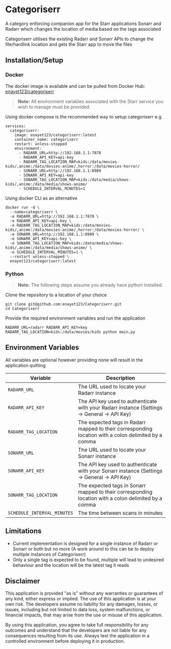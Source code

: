 # Categoriserr

A category enforcing companion app for the Starr applications Sonarr and Radarr which changes the location of media based on the tags associated 

Categoriserr utilises the existing Radarr and Sonarr APIs to change the file/hardlink location and gets the Starr app to move the files

## Installation/Setup

### Docker

The docker image is available and can be pulled from Docker Hub: [enayet123/categoriserr](https://hub.docker.com/r/enayet123/categoriserr) 

> **Note:** All environment variables associated with the Starr service you wish to manage must be provided.

Using docker compose is the recommended way to setup categoriserr e.g.
```
services:
  categoriserr:
    image: enayet123/categoriserr:latest
    container_name: categoriserr
    restart: unless-stopped
    environment:
      - RADARR_URL=http://192.168.1.1:7878
      - RADARR_API_KEY=api-key
      - RADARR_TAG_LOCATION_MAP=kids:/data/movies-kids/,anime:/data/movies-anime/,horror:/data/movies-horror/
      - SONARR_URL=http://192.168.1.1:8989
      - SONARR_API_KEY=api-key
      - SONARR_TAG_LOCATION_MAP=kids:/data/media/shows-kids/,anime:/data/media/shows-anime/
      - SCHEDULE_INTERVAL_MINUTES=1
```

Using docker CLI as an alternative
```
docker run -d \
  --name=categoriserr \
  -e RADARR_URL=http://192.168.1.1:7878 \
  -e RADARR_API_KEY=api-key \
  -e RADARR_TAG_LOCATION_MAP=kids:/data/movies-kids/,anime:/data/movies-anime/,horror:/data/movies-horror/ \
  -e SONARR_URL=http://192.168.1.1:8989 \
  -e SONARR_API_KEY=api-key \
  -e SONARR_TAG_LOCATION_MAP=kids:/data/media/shows-kids/,anime:/data/media/shows-anime/ \
  -e SCHEDULE_INTERVAL_MINUTES=1 \
  --restart unless-stopped \
  enayet123/categoriserr:latest
```

### Python

> **Note:** The following steps assume you already have python installed.

Clone the repository to a location of your choice
```
git clone git@github.com:enayet123/Categoriserr.git
cd Categoriserr
```

Provide the required environment variables and run the application
```
RADARR_URL=radarr RADARR_API_KEY=key RADARR_TAG_LOCATION=kids:/data/movies/kids python main.py
```

## Environment Variables

All variables are optional however providing none will result in the application quitting

| Variable                    | Description                                                                                          |
|-----------------------------|------------------------------------------------------------------------------------------------------|
| `RADARR_URL`                | The URL used to locate your Radarr instance                                                          |
| `RADARR_API_KEY`            | The API key used to authenticate with your Radarr instance (Settings -> General -> API Key)          |
| `RADARR_TAG_LOCATION`       | The expected tags in Radarr mapped to their corresponding location with a colon delimited by a comma |
| `SONARR_URL`                | The URL used to locate your Sonarr instance                                                          |
| `SONARR_API_KEY`            | The API key used to authenticate with your Sonarr instance (Settings -> General -> API Key)          |
| `SONARR_TAG_LOCATION`       | The expected tags in Sonarr mapped to their corresponding location with a colon delimited by a comma |
| `SCHEDULE_INTERVAL_MINUTES` | The time between scans in minutes                                                                    |

## Limitations

- Current implementation is designed for a single instance of Radarr or Sonarr or both but no more (A work around to this can be to deploy multiple instances of Categoriserr)
- Only a single tag is expected to be found, multiple will lead to undesired behaviour and the location will be the latest tag it reads

## Disclaimer 

This application is provided "as is" without any warranties or guarantees of any kind, either express or implied. The use of this application is at your own risk. The developers assume no liability for any damages, losses, or issues, including but not limited to data loss, system malfunctions, or financial impacts, that may arise from the use or misuse of this application.

By using this application, you agree to take full responsibility for any outcomes and understand that the developers are not liable for any consequences resulting from its use. Always test the application in a controlled environment before deploying it in production.
